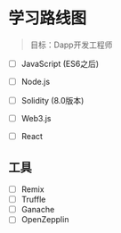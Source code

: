 # 学习路线图

> 目标：Dapp开发工程师

- [ ] JavaScript (ES6之后)
- [ ] Node.js
- [ ] Solidity (8.0版本)
- [ ] Web3.js
- [ ] React



## 工具

- [ ] Remix
- [ ] Truffle
- [ ] Ganache
- [ ] OpenZepplin